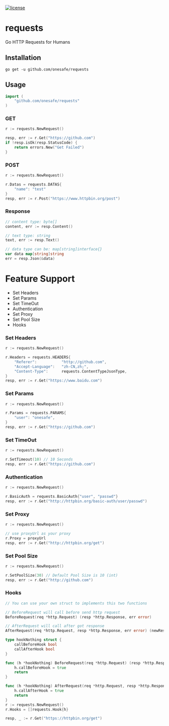 [![license](http://img.shields.io/badge/license-MIT-red.svg?style=flat)](https://raw.githubusercontent.com/asmcos/requests/master/LICENSE)

# requests
Go HTTP Requests for Humans

## Installation
```
go get -u github.com/onesafe/requests
```

## Usage
```go
import (
    "github.com/onesafe/requests"
)
```

### GET
```go
r := requests.NewRequest()

resp, err := r.Get("https://github.com")
if !resp.isOk(resp.StatusCode) {
	return errors.New("Get Failed")
}
```

### POST
```go
r := requests.NewRequest()

r.Datas = requests.DATAS{
	"name": "test"
}
resp, err := r.Post("https://www.httpbin.org/post")
```

### Response
```go
// content type: byte[]
content, err := resp.Content()

// text type: string
text, err := resp.Text()

// data type can be: map[string]interface{}
var data map[string]string
err = resp.Json(&data)
```

# Feature Support
  - Set Headers
  - Set Params
  - Set TimeOut
  - Authentication
  - Set Proxy
  - Set Pool Size
  - Hooks


### Set Headers
```go
r := requests.NewRequest()

r.Headers = requests.HEADERS{
	"Referer":           "http://github.com",
	"Accept-Language":   "zh-CN,zh;",
	"Content-Type":      requests.ContentTypeJsonType,
}
resp, err := r.Get("https://www.baidu.com")
```

### Set Params
```go
r := requests.NewRequest()

r.Params = requests.PARAMS{
	"user":	"onesafe",
}
resp, err := r.Get("https://github.com")
```

### Set TimeOut
```go
r := requests.NewRequest()

r.SetTimeout(10) // 10 Seconds
resp, err := r.Get("https://github.com")
```

### Authentication
```go
r := requests.NewRequest()

r.BasicAuth = requests.BasicAuth{"user", "passwd"}
resp, err := r.Get("http://httpbin.org/basic-auth/user/passwd")
```

### Set Proxy
```go
r := requests.NewRequest()

// use proxyUrl as your proxy
r.Proxy = proxyUrl
resp, err := r.Get("http://httpbin.org/get")
```

### Set Pool Size
```go
r := requests.NewRequest()

r.SetPoolSize(30) // Default Pool Size is 10 (int)
resp, err := r.Get("http://github.com")
```

### Hooks
```go
// You can use your own struct to implements this two functions

// BeforeRequest will call before send http request
BeforeRequest(req *http.Request) (resp *http.Response, err error)

// AfterRequest will call after got response
AfterRequest(req *http.Request, resp *http.Response, err error) (newResp *http.Response, newErr error)

type hookNothing struct {
	callBeforeHook bool
	callAfterHook bool
}

func (h *hookNothing) BeforeRequest(req *http.Request) (resp *http.Response, err error) {
	h.callBeforeHook = true
	return
}

func (h *hookNothing) AfterRequest(req *http.Request, resp *http.Response, err error) (newResp *http.Response, newErr error) {
	h.callAfterHook = true
	return
}
r := requests.NewRequest()
r.Hooks = []requests.Hook{h}

resp, _ := r.Get("https://httpbin.org/get")
```
